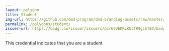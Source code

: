 ```yaml
---
layout: polygon
title: Student
img-url: https://github.com/dmd-program/dmd-branding-assets/raw/master/polygons/dmd-polygon-student.png
permalink: /polygons/student/
issuer-url: https://badgr.io/issuer/issuers/pcr66D6KRLKUJfR9gLSTEQ/badges/K4_GBbSGR6u6guR5PbeoCw
---
```

This credential indicates that you are a student